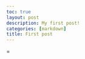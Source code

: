 ```yaml
---
toc: true
layout: post
description: My first post!
categories: [markdown]
title: First post
---
```

=
